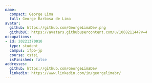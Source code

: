```yaml
---
name:
  compact: George Lima
  full: George Barbosa de Lima
avatar:
  github: https://github.com/GeorgeLimaDev.png
  githubUC: https://avatars.githubusercontent.com/u/106821144?v=4
occupations:
- id: 20221370010
  type: student
  campus: ifpb-jp
  course: cstsi
  isFinished: false
addresses:
  github: https://github.com/GeorgeLimaDev
  linkedin: https://www.linkedin.com/in/georgelimabr/
---
```

